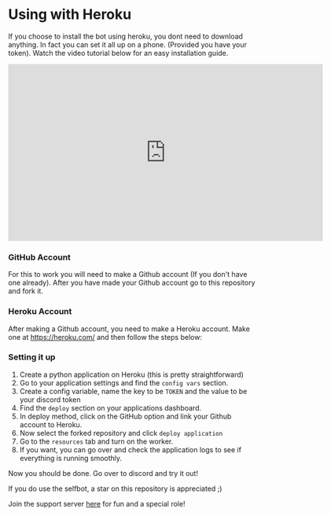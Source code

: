 # Using with Heroku

If you choose to install the bot using heroku, you dont need to download anything. In fact you can set it all up on a phone. (Provided you have your token). Watch the video tutorial below for an easy installation guide.
<div>
<iframe src="https://www.youtube.com/embed/1c0fJ8KcHcM" 
        width="640" height="360"
        frameborder="0"
        allowfullscreen="allowfullscreen"
        mozallowfullscreen="mozallowfullscreen" 
        msallowfullscreen="msallowfullscreen" 
        oallowfullscreen="oallowfullscreen" 
        webkitallowfullscreen="webkitallowfullscreen"> </iframe> 
</div>

### GitHub Account

For this to work you will need to make a Github account (If you don't have one already). After you have made your Github account go to this repository and fork it.

### Heroku Account

After making a Github account, you need to make a Heroku account. Make one at https://heroku.com/ and then follow the steps below: 

### Setting it up

1. Create a python application on Heroku (this is pretty straightforward)
2. Go to your application settings and find the `config vars` section. 
3. Create a config variable, name the key to be `TOKEN` and the value to be your discord token
4. Find the `deploy` section on your applications dashboard.
5. In deploy method, click on the GitHub option and link your Github account to Heroku.
6. Now select the forked repository and click `deploy application`
7. Go to the `resources` tab and turn on the worker.
8. If you want, you can go over and check the application logs to see if everything is running smoothly.

Now you should be done. Go over to discord and try it out!

If you do use the selfbot, a star on this repository is appreciated ;)

Join the support server [here](https://discord.gg/pmQSbAd) for fun and a special role!
